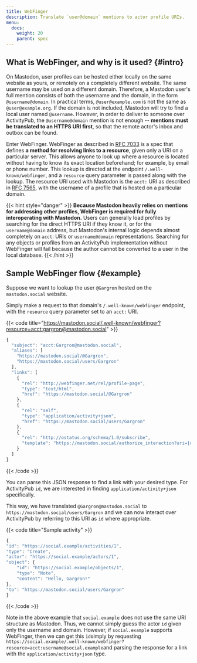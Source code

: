 ```yaml
---
title: WebFinger
description: Translate `user@domain` mentions to actor profile URIs.
menu:
  docs:
    weight: 20
    parent: spec
---
```


## What is WebFinger, and why is it used? {#intro}

On Mastodon, user profiles can be hosted either locally on the same website as yours, or remotely on a completely different website. The same username may be used on a different domain. Therefore, a Mastodon user's full mention consists of both the username and the domain, in the form `@username@domain`. In practical terms, `@user@example.com` is not the same as `@user@example.org`. If the domain is not included, Mastodon will try to find a local user named `@username`. However, in order to deliver to someone over ActivityPub, the `@username@domain` mention is not enough -- **mentions must be translated to an HTTPS URI first**, so that the remote actor's inbox and outbox can be found.

Enter WebFinger. WebFinger as described in [RFC 7033](https://tools.ietf.org/html/rfc7033) is a spec that defines **a method for resolving links to a resource**, given only a URI on a particular server. This allows anyone to look up where a resource is located without having to know its exact location beforehand; for example, by email or phone number. This lookup is directed at the endpoint `/.well-known/webfinger`, and a `resource` query parameter is passed along with the lookup. The resource URI used with Mastodon is the `acct:` URI as described in [RFC 7565](https://tools.ietf.org/html/rfc7565), with the username of a profile that is hosted on a particular domain.

{{< hint style="danger" >}}
**Because Mastodon heavily relies on mentions for addressing other profiles, WebFinger is required for fully interoperating with Mastodon.** Users can generally load profiles by searching for the direct HTTPS URI if they know it, or for the `username@domain` address, but Mastodon's internal logic depends almost completely on `acct`: URIs or `username@domain` representations. Searching for any objects or profiles from an ActivityPub implementation without WebFinger will fail because the author cannot be converted to a user in the local database.
{{< /hint >}}

## Sample WebFinger flow {#example}

Suppose we want to lookup the user `@Gargron` hosted on the `mastodon.social` website.

Simply make a request to that domain's `/.well-known/webfinger` endpoint, with the `resource` query parameter set to an `acct:` URI.

{{< code title="https://mastodon.social/.well-known/webfinger?resource=acct:gargron@mastodon.social" >}}
```javascript
{
  "subject": "acct:Gargron@mastodon.social",
  "aliases": [
    "https://mastodon.social/@Gargron",
    "https://mastodon.social/users/Gargron"
  ],
  "links": [
    {
      "rel": "http://webfinger.net/rel/profile-page",
      "type": "text/html",
      "href": "https://mastodon.social/@Gargron"
    },
    {
      "rel": "self",
      "type": "application/activity+json",
      "href": "https://mastodon.social/users/Gargron"
    },
    {
      "rel": "http://ostatus.org/schema/1.0/subscribe",
      "template": "https://mastodon.social/authorize_interaction?uri={uri}"
    }
  ]
}
```
{{< /code >}}

You can parse this JSON response to find a link with your desired type. For ActivityPub `id`, we are interested in finding `application/activity+json` specifically.

This way, we have translated `@Gargron@mastodon.social` to `https://mastodon.social/users/Gargron` and we can now interact over ActivityPub by referring to this URI as `id` where appropriate.

{{< code title="Sample activity" >}}
```javascript
{
"id": "https://social.example/activities/1",
"type": "Create",
"actor": "https://social.example/actors/1",
"object": {
    "id": "https://social.example/objects/1",
    "type": "Note",
    "content": "Hello, Gargron!"
},
"to": "https://mastodon.social/users/Gargron"
}
```
{{< /code >}}

Note in the above example that `social.example` does not use the same URI structure as Mastodon. Thus, we cannot simply guess the actor `id` given only the username and domain. However, if `social.example` supports WebFinger, then we can get this `id`simply by requesting `https://social.example/.well-known/webfinger?resource=acct:username@social.example`and parsing the response for a link with the `application/activity+json` type.

